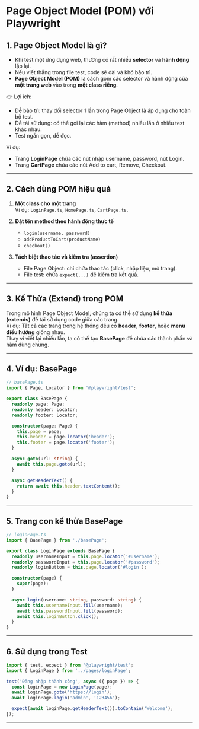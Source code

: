 # Page Object Model (POM) với Playwright

## 1. Page Object Model là gì?
- Khi test một ứng dụng web, thường có rất nhiều **selector** và **hành động** lặp lại.  
- Nếu viết thẳng trong file test, code sẽ dài và khó bảo trì.  
- **Page Object Model (POM)** là cách gom các selector và hành động của **một trang web** vào trong **một class riêng**.  

👉 Lợi ích:  
- Dễ bảo trì: thay đổi selector 1 lần trong Page Object là áp dụng cho toàn bộ test.  
- Dễ tái sử dụng: có thể gọi lại các hàm (method) nhiều lần ở nhiều test khác nhau.  
- Test ngắn gọn, dễ đọc.

Ví dụ:  
- Trang **LoginPage** chứa các nút nhập username, password, nút Login.  
- Trang **CartPage** chứa các nút Add to cart, Remove, Checkout.  

---

## 2. Cách dùng POM hiệu quả
1. **Một class cho một trang**  
   Ví dụ: `LoginPage.ts`, `HomePage.ts`, `CartPage.ts`.

2. **Đặt tên method theo hành động thực tế**  
   - `login(username, password)`  
   - `addProductToCart(productName)`  
   - `checkout()`  

3. **Tách biệt thao tác và kiểm tra (assertion)**  
   - File Page Object: chỉ chứa thao tác (click, nhập liệu, mở trang).  
   - File test: chứa `expect(...)` để kiểm tra kết quả.  

---
## 3. Kế Thừa (Extend) trong POM

Trong mô hình Page Object Model, chúng ta có thể sử dụng **kế thừa
(extends)** để tái sử dụng code giữa các trang.\
Ví dụ: Tất cả các trang trong hệ thống đều có **header**, **footer**,
hoặc **menu điều hướng** giống nhau.\
Thay vì viết lại nhiều lần, ta có thể tạo **BasePage** để chứa các thành
phần và hàm dùng chung.

---

## 4. Ví dụ: BasePage

``` typescript
// basePage.ts
import { Page, Locator } from '@playwright/test';

export class BasePage {
  readonly page: Page;
  readonly header: Locator;
  readonly footer: Locator;

  constructor(page: Page) {
    this.page = page;
    this.header = page.locator('header');
    this.footer = page.locator('footer');
  }

  async goto(url: string) {
    await this.page.goto(url);
  }

  async getHeaderText() {
    return await this.header.textContent();
  }
}
```

---

## 5. Trang con kế thừa BasePage

``` typescript
// loginPage.ts
import { BasePage } from './basePage';

export class LoginPage extends BasePage {
  readonly usernameInput = this.page.locator('#username');
  readonly passwordInput = this.page.locator('#password');
  readonly loginButton = this.page.locator('#login');

  constructor(page) {
    super(page);
  }

  async login(username: string, password: string) {
    await this.usernameInput.fill(username);
    await this.passwordInput.fill(password);
    await this.loginButton.click();
  }
}
```

---

## 6. Sử dụng trong Test

``` typescript
import { test, expect } from '@playwright/test';
import { LoginPage } from '../pages/loginPage';

test('Đăng nhập thành công', async ({ page }) => {
  const loginPage = new LoginPage(page);
  await loginPage.goto('https://login');
  await loginPage.login('admin', '123456');

  expect(await loginPage.getHeaderText()).toContain('Welcome');
});
```

---
